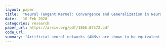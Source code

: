 ```yaml
---
layout: paper
title:  "Neural Tangent Kernel: Convergence and Generalization in Neural Networks"
date:   10 Feb 2020
categories: research
paper_url: https://arxiv.org/pdf/1806.07572.pdf
code_url: 
summary: "Artificial neural networks (ANNs) are shown to be equivalent to Gaussian processes at initialization in the infinite-width limit, connecting them to kernel methods. It's demonstrated that ANNs' behavior during training can be described using a new kernel, the Neural Tangent Kernel (NTK), which governs how the network's function evolves by following the kernel gradient of a convex functional cost during gradient descent. The NTK, initially random, stabilizes to a constant in the infinite-width limit, allowing the study of ANNs in function space. Positive-definiteness of the limiting NTK, necessary for training convergence, is proven under certain conditions. For least-squares regression, it's shown that the network function follows a linear differential equation during training, with convergence speed influenced by the NTK's principal components, supporting early stopping. Numerical studies on the NTK in wide networks confirm these theoretical findings."
---
```


